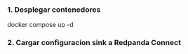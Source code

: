 ### 1. Desplegar contenedores

docker compose up -d

### 2. Cargar configuracion sink a Redpanda Connect